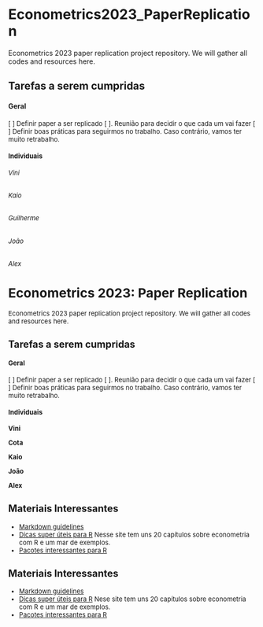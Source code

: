 
# Econometrics2023_PaperReplication
 Econometrics 2023 paper replication project repository. We will gather all codes and resources here.

 ## Tarefas a serem cumpridas
 #### Geral 
 <font size = 2> [ ] Definir paper a ser replicado
[ ]. Reunião para decidir o que cada um vai fazer
[ ] Definir boas práticas para seguirmos no trabalho. Caso contrário, vamos ter muito retrabalho.
 <font>
 
 #### Individuais
 ###### Vini

 ######  Kaio
 
 ###### Guilherme
 
 ###### João
 
 ###### Alex
# Econometrics 2023: Paper Replication
 Econometrics 2023 paper replication project repository. We will gather all codes and resources here.

 ## Tarefas a serem cumpridas
 #### Geral 
 <font size = 2> [ ] Definir paper a ser replicado
[ ]. Reunião para decidir o que cada um vai fazer
[ ] Definir boas práticas para seguirmos no trabalho. Caso contrário, vamos ter muito retrabalho.
 <font>
 
 #### Individuais
 **Vini**
 
 **Cota**
 
 **Kaio**

 **João**
 
 **Alex**
 
 ## Materiais Interessantes
 * [Markdown guidelines](https://github.com/adam-p/markdown-here/wiki/Markdown-Cheatsheet)
 * [Dicas super úteis para R](https://www.econometrics-with-r.org/)
 <font size = 2> Nesse site tem uns 20 capítulos sobre econometria com R e um mar de exemplos. <font>
 * [Pacotes interessantes para R](https://github.com/HecVini/AwesomePackages)


 
 ## Materiais Interessantes
 * [Markdown guidelines](https://github.com/adam-p/markdown-here/wiki/Markdown-Cheatsheet)
 * [Dicas super úteis para R](https://www.econometrics-with-r.org/)
 <font size = 2> Nese site tem uns 20 capítulos sobre econometria com R e um mar de exemplos. <font>
 * [Pacotes interessantes para R](https://github.com/HecVini/AwesomePackages)

